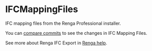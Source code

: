 # IFCMappingFiles

IFC mapping files from the Renga Professional installer.

You can [compare commits](https://docs.github.com/en/pull-requests/committing-changes-to-your-project/viewing-and-comparing-commits/comparing-commits#comparisons-across-commits) to see the changes in IFC Mapping Files.

See more about Renga IFC Export in  [Renga help](https://help.rengabim.com/en/index.htm#ifc.htm).
